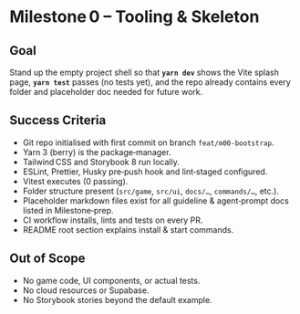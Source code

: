 # Milestone 0 – Tooling & Skeleton

## Goal
Stand up the empty project shell so that **`yarn dev`** shows the Vite splash page, **`yarn test`** passes (no tests yet), and the repo already contains every folder and placeholder doc needed for future work.

## Success Criteria
* Git repo initialised with first commit on branch `feat/m00-bootstrap`.
* Yarn 3 (berry) is the package‑manager.
* Tailwind CSS and Storybook 8 run locally.
* ESLint, Prettier, Husky pre‑push hook and lint‑staged configured.
* Vitest executes (0 passing).
* Folder structure present (`src/game`, `src/ui`, `docs/…`, `commands/…`, etc.).
* Placeholder markdown files exist for all guideline & agent‑prompt docs listed in Milestone‑prep.
* CI workflow installs, lints and tests on every PR.
* README root section explains install & start commands.

## Out of Scope
* No game code, UI components, or actual tests.
* No cloud resources or Supabase.
* No Storybook stories beyond the default example.

